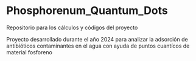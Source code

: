 # Phosphorenum_Quantum_Dots
Repositorio para los cálculos y códigos del proyecto

Proyecto desarrollado durante el año 2024 para analizar la adsorción de antibióticos contaminantes en el agua con ayuda de puntos cuantícos de material fosforeno
